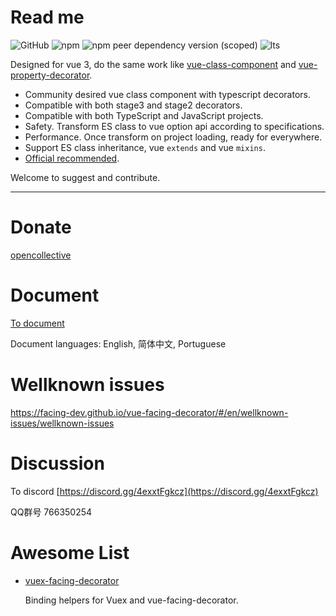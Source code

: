 # Read me

![GitHub](https://img.shields.io/github/license/facing-dev/vue-facing-decorator) ![npm](https://img.shields.io/npm/v/vue-facing-decorator) ![npm peer dependency version (scoped)](https://img.shields.io/npm/dependency-version/vue-facing-decorator/peer/vue) ![lts](https://img.shields.io/badge/LTS-prepared-blue)

Designed for vue 3, do the same work like [vue-class-component](https://github.com/vuejs/vue-class-component) and [vue-property-decorator](https://github.com/kaorun343/vue-property-decorator).

* Community desired vue class component with typescript decorators.
* Compatible with both stage3 and stage2 decorators.
* Compatible with both TypeScript and JavaScript projects.
* Safety. Transform ES class to vue option api according to specifications.
* Performance. Once transform on project loading, ready for everywhere.
* Support ES class inheritance, vue `extends` and vue `mixins`.
* [Official recommended](https://class-component.vuejs.org).



Welcome to suggest and contribute.

-----------------

# Donate

[opencollective](https://opencollective.com/vue-facing-decorator)

# Document

[To document](https://facing-dev.github.io/vue-facing-decorator/#/)

Document languages: English, 简体中文, Portuguese

# Wellknown issues

https://facing-dev.github.io/vue-facing-decorator/#/en/wellknown-issues/wellknown-issues

# Discussion

To discord [https://discord.gg/4exxtFgkcz](https://discord.gg/4exxtFgkcz)

QQ群号 766350254

# Awesome List

* [vuex-facing-decorator](https://github.com/wangzhiguoengineer/vuex-facing-decorator)

    Binding helpers for Vuex and vue-facing-decorator.
    
